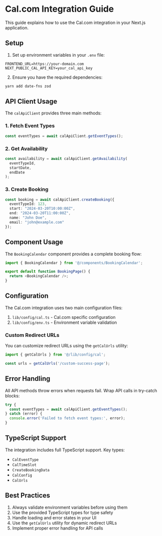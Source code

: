 # Cal.com Integration Guide

This guide explains how to use the Cal.com integration in your Next.js application.

## Setup

1. Set up environment variables in your `.env` file:
```env
FRONTEND_URL=https://your-domain.com
NEXT_PUBLIC_CAL_API_KEY=your_cal_api_key
```

2. Ensure you have the required dependencies:
```bash
yarn add date-fns zod
```

## API Client Usage

The `calApiClient` provides three main methods:

### 1. Fetch Event Types
```typescript
const eventTypes = await calApiClient.getEventTypes();
```

### 2. Get Availability
```typescript
const availability = await calApiClient.getAvailability(
  eventTypeId,
  startDate,
  endDate
);
```

### 3. Create Booking
```typescript
const booking = await calApiClient.createBooking({
  eventTypeId: 123,
  start: "2024-03-20T10:00:00Z",
  end: "2024-03-20T11:00:00Z",
  name: "John Doe",
  email: "john@example.com"
});
```

## Component Usage

The `BookingCalendar` component provides a complete booking flow:

```typescript
import { BookingCalendar } from '@/components/BookingCalendar';

export default function BookingPage() {
  return <BookingCalendar />;
}
```

## Configuration

The Cal.com integration uses two main configuration files:

1. `lib/config/cal.ts` - Cal.com specific configuration
2. `lib/config/env.ts` - Environment variable validation

### Custom Redirect URLs

You can customize redirect URLs using the `getCalUrls` utility:

```typescript
import { getCalUrls } from '@/lib/config/cal';

const urls = getCalUrls('/custom-success-page');
```

## Error Handling

All API methods throw errors when requests fail. Wrap API calls in try-catch blocks:

```typescript
try {
  const eventTypes = await calApiClient.getEventTypes();
} catch (error) {
  console.error('Failed to fetch event types:', error);
}
```

## TypeScript Support

The integration includes full TypeScript support. Key types:

- `CalEventType`
- `CalTimeSlot`
- `CreateBookingData`
- `CalConfig`
- `CalUrls`

## Best Practices

1. Always validate environment variables before using them
2. Use the provided TypeScript types for type safety
3. Handle loading and error states in your UI
4. Use the `getCalUrls` utility for dynamic redirect URLs
5. Implement proper error handling for API calls 